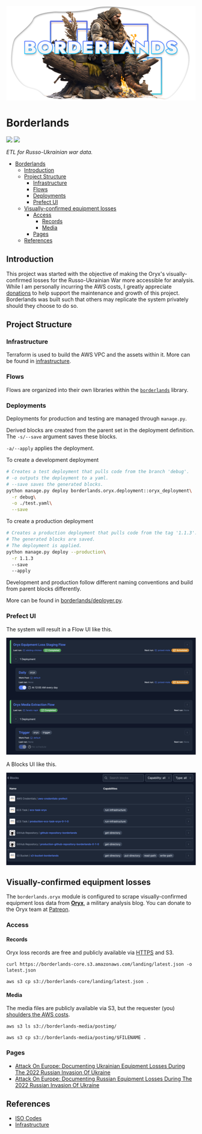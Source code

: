[![](./assets/borderlands%20soldier%20header.png)](https://www.midjourney.com/app/jobs/c2dff0de-6977-4260-9368-95ec2b0752e6/)

# Borderlands

<a href="https://patreon.com/tarrodot" target="_blank"><img src="https://img.shields.io/badge/Donate-Patreon-blue"></a>
<a href="https://borderlands-core.s3.amazonaws.com/landing/latest.json" target="_blank"><img src="https://img.shields.io/badge/Oryx_Dataset-fff"></a>

*ETL for Russo-Ukrainian war data.*

- [Borderlands](#borderlands)
  - [Introduction](#introduction)
  - [Project Structure](#project-structure)
    - [Infrastructure](#infrastructure)
    - [Flows](#flows)
    - [Deployments](#deployments)
    - [Prefect UI](#prefect-ui)
  - [Visually-confirmed equipment losses](#visually-confirmed-equipment-losses)
    - [Access](#access)
      - [Records](#records)
      - [Media](#media)
    - [Pages](#pages)
  - [References](#references)

## Introduction

This project was started with the objective of making the Oryx's visually-confirmed losses for the Russo-Ukrainian War more accessible for analysis. While I am personally incurring the AWS costs, I greatly appreciate [donations](https://patreon.com/tarrodot?utm_medium=clipboard_copy&utm_source=copyLink&utm_campaign=creatorshare_creator&utm_content=join_link) to help support the maintenance and growth of this project. Borderlands was built such that others may replicate the system privately should they choose to do so.

## Project Structure

### Infrastructure

Terraform is used to build the AWS VPC and the assets within it. More can be found in [infrastructure](./infrastructure).

### Flows

Flows are organized into their own libraries within the [`borderlands`](./borderlands) library.

### Deployments

Deployments for production and testing are managed through `manage.py`.

Derived blocks are created from the parent set in the deployment definition. The `-s/--save` argument saves these blocks.

`-a/--apply` applies the deployment.

To create a development deployment

```bash
# Creates a test deployment that pulls code from the branch 'debug'.
# -o outputs the deployment to a yaml.
# --save saves the generated blocks.
python manage.py deploy borderlands.oryx.deployment::oryx_deployment\
  -r debug\
  -o ./test.yaml\
  --save
```

To create a production deployment

```bash
# Creates a production deployment that pulls code from the tag '1.1.3'.
# The generated blocks are saved.
# The deployment is applied.
python manage.py deploy --production\
  -r 1.1.3
  --save
  --apply
```

Development and production follow different naming conventions and build from parent blocks differently.

More can be found in [borderlands/deployer.py](./borderlands/deployer.py).

### Prefect UI

The system will result in a Flow UI like this.

![Oryx Flows and Deployments](./assets/flows%20and%20deployments.png)

A Blocks UI like this.

![Oryx Blocks](./assets/blocks.png)

## Visually-confirmed equipment losses

The `borderlands.oryx` module is configured to scrape visually-confirmed equipment loss data
from [**Oryx**](https://www.oryxspioenkop.com/), a military analysis blog. You can donate to
the Oryx team at [Patreon](https://www.patreon.com/oryxspioenkop).

### Access

#### Records

Oryx loss records are free and publicly available via [HTTPS](https://borderlands-core.s3.amazonaws.com/landing/latest.json) and S3.

```shell
curl https://borderlands-core.s3.amazonaws.com/landing/latest.json -o latest.json
```

```shell
aws s3 cp s3://borderlands-core/landing/latest.json .
```

#### Media

The media files are publicly available via S3, but the requester (you) [shoulders the AWS costs](https://docs.aws.amazon.com/AmazonS3/latest/userguide/ObjectsinRequesterPaysBuckets.html).

```shell
aws s3 ls s3://borderlands-media/postimg/
```

```shell
aws s3 cp s3://borderlands-media/postimg/$FILENAME .
```

### Pages

- [Attack On Europe: Documenting Ukrainian Equipment Losses During The 2022 Russian Invasion Of Ukraine](https://www.oryxspioenkop.com/2022/02/attack-on-europe-documenting-ukrainian.html)
- [Attack On Europe: Documenting Russian Equipment Losses During The 2022 Russian Invasion Of Ukraine](https://www.oryxspioenkop.com/2022/02/attack-on-europe-documenting-equipment.html)

## References

- [ISO Codes](https://www.iso.org/obp/ui/#home)
- [Infrastructure](./infrastructure/README.md)
